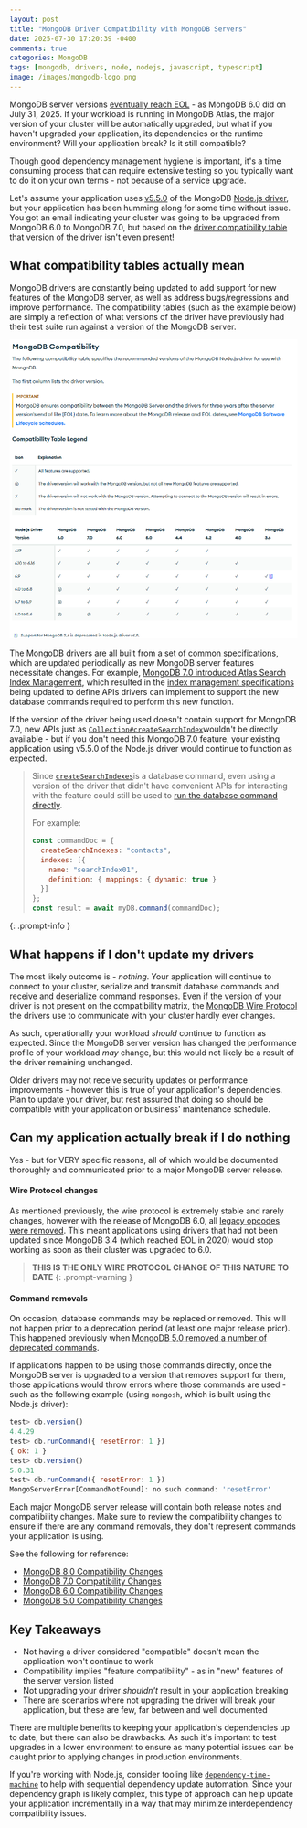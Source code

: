 ```yaml
---
layout: post
title: "MongoDB Driver Compatibility with MongoDB Servers"
date: 2025-07-30 17:20:39 -0400
comments: true
categories: MongoDB
tags: [mongodb, drivers, node, nodejs, javascript, typescript]
image: /images/mongodb-logo.png
---
```


MongoDB server versions [eventually reach EOL](https://www.mongodb.com/legal/support-policy/lifecycles) - as MongoDB 6.0 did on July 31, 2025. If your workload is running in MongoDB Atlas, the major version of your cluster will be automatically upgraded, but what if you haven't upgraded your application, its dependencies or the runtime environment? Will your application break? Is it still compatible?

Though good dependency management hygiene is important, it's a time consuming process that can require extensive testing so you typically want to do it on your own terms - not because of a service upgrade.

Let's assume your application uses [v5.5.0](https://github.com/mongodb/node-mongodb-native/releases/tag/v5.5.0) of the MongoDB [Node.js driver](https://mongodb-node.netlify.app/docs/drivers/node/current/), but your application has been humming along for some time without issue. You got an email indicating your cluster was going to be upgraded from MongoDB 6.0 to MongoDB 7.0, but based on the [driver compatibility table](https://mongodb-node.netlify.app/docs/drivers/node/current/reference/compatibility/) that version of the driver isn't even present!

## What compatibility tables actually mean

MongoDB drivers are constantly being updated to add support for new features of the MongoDB server, as well as address bugs/regressions and improve performance. The compatibility tables (such as the example below) are simply a reflection of what versions of the driver have previously had their test suite run against a version of the MongoDB server.

![](/images/mongodb-compatibility-matrix.png)

The MongoDB drivers are all built from a set of [common specifications](https://github.com/mongodb/specifications), which are updated periodically as new MongoDB server features necessitate changes. For example, [MongoDB 7.0 introduced Atlas Search Index Management](https://www.mongodb.com/docs/manual/release-notes/7.0/#atlas-search-index-management), which resulted in the [index management specifications](https://github.com/mongodb/specifications/blob/master/source/index-management/index-management.md) being updated to define APIs drivers can implement to support the new database commands required to perform this new function.

If the version of the driver being used doesn't contain support for MongoDB 7.0, new APIs just as [`Collection#createSearchIndex`](https://mongodb.github.io/node-mongodb-native/6.17/classes/Collection.html#createSearchIndex)wouldn't be directly available - but if you don't need this MongoDB 7.0 feature, your existing application using v5.5.0 of the Node.js driver would continue to function as expected.

> Since [`createSearchIndexes`](https://www.mongodb.com/docs/manual/reference/command/createSearchIndexes/)is a database command, even using a version of the driver that didn't have convenient APIs for interacting with the feature could still be used to [run the database command directly](https://mongodb-node.netlify.app/docs/drivers/node/current/run-command/).
>
> For example:
> ```js
> const commandDoc = {
>   createSearchIndexes: "contacts",
>   indexes: [{
>     name: "searchIndex01",
>     definition: { mappings: { dynamic: true }
>   }]
> };
> const result = await myDB.command(commandDoc);
> ```
{: .prompt-info }

## What happens if I don't update my drivers

The most likely outcome is - *nothing*. Your application will continue to connect to your cluster, serialize and transmit database commands and receive and deserialize command responses. Even if the version of your driver is not present on the compatibility matrix, the [MongoDB Wire Protocol](https://www.mongodb.com/docs/manual/reference/mongodb-wire-protocol/) the drivers use to communicate with your cluster hardly ever changes.

As such, operationally your workload _should_ continue to function as expected. Since the MongoDB server version has changed the performance profile of your workload _may_ change, but this would not likely be a result of the driver remaining unchanged.

Older drivers may not receive security updates or performance improvements - however this is true of your application's dependencies. Plan to update your driver, but rest assured that doing so should be compatible with your application or business' maintenance schedule.

## Can my application actually break if I do nothing

Yes - but for VERY specific reasons, all of which would be documented thoroughly and communicated prior to a major MongoDB server release.

#### Wire Protocol changes

As mentioned previously, the wire protocol is extremely stable and rarely changes, however with the release of MongoDB 6.0, all [legacy opcodes were removed](https://www.mongodb.com/docs/manual/release-notes/6.0-compatibility/#std-label-legacy-op-codes-removed). This meant applications using drivers that had not been updated since MongoDB 3.4 (which reached EOL in 2020) would stop working as soon as their cluster was upgraded to 6.0.

> **THIS IS THE ONLY WIRE PROTOCOL CHANGE OF THIS NATURE TO DATE**
{: .prompt-warning }

#### Command removals

On occasion, database commands may be replaced or removed. This will not happen prior to a deprecation period (at least one major release prior). This happened previously when [MongoDB 5.0 removed a number of deprecated commands](https://www.mongodb.com/docs/manual/release-notes/5.0-compatibility/#removed-commands).

If applications happen to be using those commands directly, once the MongoDB server is upgraded to a version that removes support for them, those applications would throw errors where those commands are used - such as the following example (using `mongosh`, which is built using the Node.js driver):

```js
test> db.version()
4.4.29
test> db.runCommand({ resetError: 1 })
{ ok: 1 }
test> db.version()
5.0.31
test> db.runCommand({ resetError: 1 })
MongoServerError[CommandNotFound]: no such command: 'resetError'
```

Each major MongoDB server release will contain both release notes and compatibility changes. Make sure to review the compatibility changes to ensure if there are any command removals, they don't represent commands your application is using.

See the following for reference:

* [MongoDB 8.0 Compatibility Changes](https://www.mongodb.com/docs/manual/release-notes/8.0-compatibility/)
* [MongoDB 7.0 Compatibility Changes](https://www.mongodb.com/docs/manual/release-notes/7.0-compatibility/)
* [MongoDB 6.0 Compatibility Changes](https://www.mongodb.com/docs/manual/release-notes/6.0-compatibility/)
* [MongoDB 5.0 Compatibility Changes](https://www.mongodb.com/docs/manual/release-notes/5.0-compatibility/)

## Key Takeaways

- Not having a driver considered "compatible" doesn't mean the application won't continue to work
- Compatibility implies "feature compatibility" - as in "new" features of the server version listed
- Not upgrading your driver _shouldn't_ result in your application breaking
- There are scenarios where not upgrading the driver will break your application, but these are few, far between and well documented

There are multiple benefits to keeping your application's dependencies up to date, but there can also be drawbacks. As such it's important to test upgrades in a lower environment to ensure as many potential issues can be caught prior to applying changes in production environments.

If you're working with Node.js, consider tooling like [`dependency-time-machine`](https://github.com/pilotpirxie/dependency-time-machine) to help with sequential dependency update automation. Since your dependency graph is likely complex, this type of approach can help update your application incrementally in a way that may minimize interdependency compatibility issues.